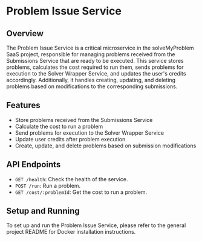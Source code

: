 # Problem Issue Service

## Overview
The Problem Issue Service is a critical microservice in the solveMyProblem SaaS project, responsible for managing problems received from the Submissions Service that are ready to be executed. This service stores problems, calculates the cost required to run them, sends problems for execution to the Solver Wrapper Service, and updates the user's credits accordingly. Additionally, it handles creating, updating, and deleting problems based on modifications to the corresponding submissions.

## Features
- Store problems received from the Submissions Service
- Calculate the cost to run a problem
- Send problems for execution to the Solver Wrapper Service
- Update user credits after problem execution
- Create, update, and delete problems based on submission modifications

## API Endpoints
- `GET /health`: Check the health of the service.
- `POST /run`: Run a problem.
- `GET /cost/:problemId`: Get the cost to run a problem.

## Setup and Running
To set up and run the Problem Issue Service, please refer to the general project README for Docker installation instructions.

